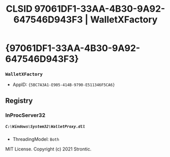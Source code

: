 ﻿---
title: "CLSID 97061DF1-33AA-4B30-9A92-647546D943F3 | WalletXFactory"
excerpt: What is COM-Object CLSID 97061DF1-33AA-4B30-9A92-647546D943F3?
---

# {97061DF1-33AA-4B30-9A92-647546D943F3}

### `WalletXFactory`
* AppID: `{5BC7A3A1-E905-414B-9790-E511346F5CA6}`

## Registry


### InProcServer32

##### `C:\Windows\System32\WalletProxy.dll`
* ThreadingModel: `Both`

MIT License. Copyright (c) 2021 Strontic.


